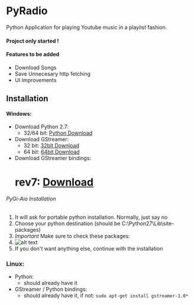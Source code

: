 # PyRadio
Python Application for playing Youtube music in a playlist fashion.

#### Project only started !

#### Features to be added
* Download Songs
* Save Unnecesary http fetching
* UI Improvements

## Installation

#### Windows:
* Download Python 2.7:
	* 32/64 bit: [Python Download](https://www.python.org/ftp/python/2.7.11/python-2.7.11.msi)
* Download GStreamer:
	* 32 bit: [32bit Download](https://gstreamer.freedesktop.org/data/pkg/windows/1.8.1/gstreamer-1.0-x86-1.8.1.msi)
	* 64 bit: [64bit Download](https://gstreamer.freedesktop.org/data/pkg/windows/1.8.1/gstreamer-1.0-x86_64-1.8.1.msi)
* Download GStreamer bindings: 
	# rev7: [Download](https://sourceforge.net/projects/pygobjectwin32/files/pygi-aio-3.18.2_rev7-setup.exe/download)

###### PyGi-Aio Installation
1. It will ask for portable python installation. Normally, just say no
2. Choose your python destination (should be C:\\Python27\\Lib\\site-packages)
3. *Important* Make sure to check these packages:
4. ![alt text](http://imgur.com/CYifiaW "Image of packages to download")
5. If you don't want anything else, continue with the installation


### Linux:
* Python:
	* should already have it
* GStreamer / Python bindings:
	* should already have it, if not:
	`sudo apt-get install gstreamer-1.0*`
